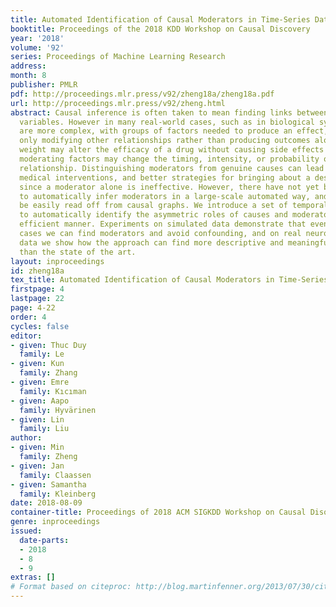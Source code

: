 ```yaml
---
title: Automated Identification of Causal Moderators in Time-Series Data
booktitle: Proceedings of the 2018 KDD Workshop on Causal Discovery
year: '2018'
volume: '92'
series: Proceedings of Machine Learning Research
address: 
month: 8
publisher: PMLR
pdf: http://proceedings.mlr.press/v92/zheng18a/zheng18a.pdf
url: http://proceedings.mlr.press/v92/zheng.html
abstract: Causal inference is often taken to mean finding links between individual
  variables. However in many real-world cases, such as in biological systems, relationships
  are more complex, with groups of factors needed to produce an effect, or some factors
  only modifying other relationships rather than producing outcomes alone. For instance,
  weight may alter the efficacy of a drug without causing side effects itself. Such
  moderating factors may change the timing, intensity, or probability of a causal
  relationship. Distinguishing moderators from genuine causes can lead to more effective
  medical interventions, and better strategies for bringing about a desired effect,
  since a moderator alone is ineffective. However, there have not yet been algorithms
  to automatically infer moderators in a large-scale automated way, and they cannot
  be easily read off from causal graphs. We introduce a set of temporal logic rules
  to automatically identify the asymmetric roles of causes and moderators in a computationally
  efficient manner. Experiments on simulated data demonstrate that even in challenging
  cases we can find moderators and avoid confounding, and on real neurological ICU
  data we show how the approach can find more descriptive and meaningful relationships
  than the state of the art.
layout: inproceedings
id: zheng18a
tex_title: Automated Identification of Causal Moderators in Time-Series Data
firstpage: 4
lastpage: 22
page: 4-22
order: 4
cycles: false
editor:
- given: Thuc Duy
  family: Le
- given: Kun
  family: Zhang
- given: Emre
  family: Kıcıman
- given: Aapo
  family: Hyvärinen
- given: Lin
  family: Liu
author:
- given: Min
  family: Zheng
- given: Jan
  family: Claassen
- given: Samantha
  family: Kleinberg
date: 2018-08-09
container-title: Proceedings of 2018 ACM SIGKDD Workshop on Causal Disocvery
genre: inproceedings
issued:
  date-parts:
  - 2018
  - 8
  - 9
extras: []
# Format based on citeproc: http://blog.martinfenner.org/2013/07/30/citeproc-yaml-for-bibliographies/
---
```

